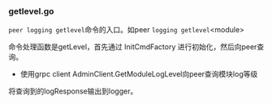 ### getlevel.go

`peer logging getlevel`命令的入口。如peer `logging getlevel`&lt;module&gt;

命令处理函数是getLevel，首先通过 InitCmdFactory 进行初始化，然后向peer查询。

* 使用grpc client AdminClient.GetModuleLogLevel向peer查询模块log等级

将查询到的logResponse输出到logger。

